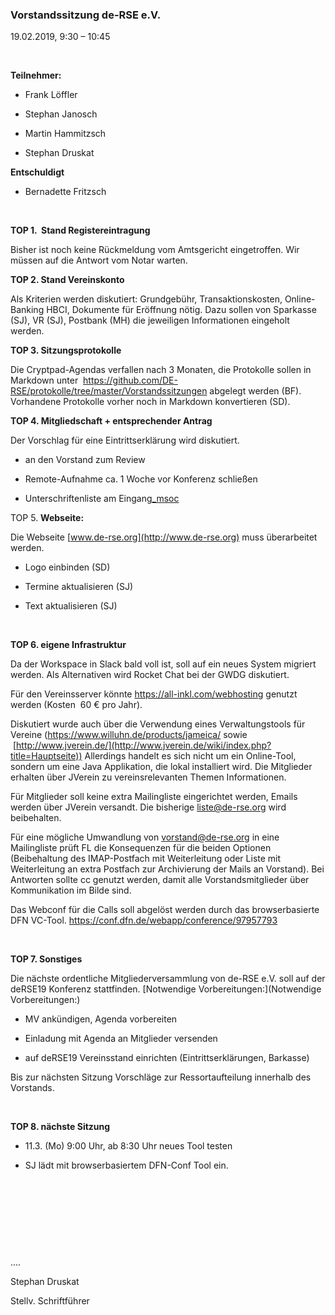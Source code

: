 ### **Vorstandssitzung de-RSE e.V.**

19.02.2019, 9:30 – 10:45

 

**Teilnehmer:**

-   Frank Löffler

-   Stephan Janosch

-   Martin Hammitzsch

-   Stephan Druskat

**Entschuldigt**

-   Bernadette Fritzsch

 

**TOP 1.  Stand Registereintragung**

Bisher ist noch keine Rückmeldung vom Amtsgericht eingetroffen. Wir müssen auf
die Antwort vom Notar warten.

**TOP 2. Stand Vereinskonto**

Als Kriterien werden diskutiert: Grundgebühr, Transaktionskosten, Online-Banking
HBCI, Dokumente für Eröffnung nötig. Dazu sollen von Sparkasse (SJ), VR (SJ),
Postbank (MH) die jeweiligen Informationen eingeholt werden.

**TOP 3. Sitzungsprotokolle**

Die Cryptpad-Agendas verfallen nach 3 Monaten, die Protokolle sollen in Markdown
unter  <https://github.com/DE-RSE/protokolle/tree/master/Vorstandssitzungen>
abgelegt werden (BF). Vorhandene Protokolle vorher noch in Markdown konvertieren
(SD).

**TOP 4. Mitgliedschaft + entsprechender Antrag**

Der Vorschlag für eine Eintrittserklärung wird diskutiert.

-   an den Vorstand zum Review

-   Remote-Aufnahme ca. 1 Woche vor Konferenz schließen

-   Unterschriftenliste am Eingang[\_msoc](_msoc) 

TOP 5. **Webseite:**

Die Webseite [www.de-rse.org](http://www.de-rse.org) muss überarbeitet werden.

-   Logo einbinden (SD)

-   Termine aktualisieren (SJ)

-   Text aktualisieren (SJ)

 

**TOP 6. eigene Infrastruktur**

Da der Workspace in Slack bald voll ist, soll auf ein neues System migriert
werden. Als Alternativen wird Rocket Chat bei der GWDG diskutiert.

Für den Vereinsserver könnte <https://all-inkl.com/webhosting> genutzt werden
(Kosten  60 € pro Jahr).

Diskutiert wurde auch über die Verwendung eines Verwaltungstools für Vereine
(<https://www.willuhn.de/products/jameica/> sowie
 [http://www.jverein.de/](http://www.jverein.de/wiki/index.php?title=Hauptseite))
Allerdings handelt es sich nicht um ein Online-Tool, sondern um eine Java
Applikation, die lokal installiert wird. Die Mitglieder erhalten über JVerein zu
vereinsrelevanten Themen Informationen.

Für Mitglieder soll keine extra Mailingliste eingerichtet werden, Emails werden
über JVerein versandt. Die bisherige <liste@de-rse.org> wird beibehalten.

Für eine mögliche Umwandlung von <vorstand@de-rse.org> in eine Mailingliste
prüft FL die Konsequenzen für die beiden Optionen (Beibehaltung des
IMAP-Postfach mit Weiterleitung oder Liste mit Weiterleitung an extra Postfach
zur Archivierung der Mails an Vorstand). Bei Antworten sollte cc genutzt werden,
damit alle Vorstandsmitglieder über Kommunikation im Bilde sind.

Das Webconf für die Calls soll abgelöst werden durch das browserbasierte DFN
VC-Tool. <https://conf.dfn.de/webapp/conference/97957793>

 

**TOP 7. Sonstiges**

Die nächste ordentliche Mitgliederversammlung von de-RSE e.V. soll auf der
deRSE19 Konferenz stattfinden. [Notwendige Vorbereitungen:](Notwendige
Vorbereitungen:)

-   MV ankündigen, Agenda vorbereiten

-   Einladung mit Agenda an Mitglieder versenden

-   auf deRSE19 Vereinsstand einrichten (Eintrittserklärungen, Barkasse)

Bis zur nächsten Sitzung Vorschläge zur Ressortaufteilung innerhalb des
Vorstands.

 

**TOP 8. nächste Sitzung**

-   11.3. (Mo) 9:00 Uhr, ab 8:30 Uhr neues Tool testen

-   SJ lädt mit browserbasiertem DFN-Conf Tool ein.

 

 

 

 

....

Stephan Druskat

Stellv. Schriftführer

 
